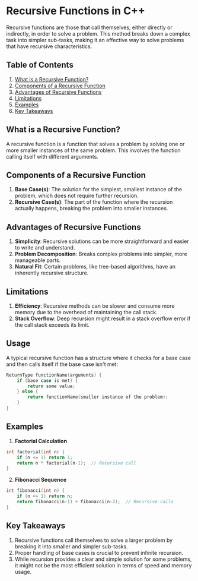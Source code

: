 
# Recursive Functions in C++

Recursive functions are those that call themselves, either directly or indirectly, in order to solve a problem. This method breaks down a complex task into simpler sub-tasks, making it an effective way to solve problems that have recursive characteristics.

## Table of Contents

1. [What is a Recursive Function?](#what-is-a-recursive-function)
2. [Components of a Recursive Function](#components-of-a-recursive-function)
3. [Advantages of Recursive Functions](#advantages-of-recursive-functions)
4. [Limitations](#limitations)
5. [Examples](#examples)
6. [Key Takeaways](#key-takeaways)

## What is a Recursive Function?

A recursive function is a function that solves a problem by solving one or more smaller instances of the same problem. This involves the function calling itself with different arguments.

## Components of a Recursive Function

1. **Base Case(s)**: The solution for the simplest, smallest instance of the problem, which does not require further recursion.
2. **Recursive Case(s)**: The part of the function where the recursion actually happens, breaking the problem into smaller instances.

## Advantages of Recursive Functions

1. **Simplicity**: Recursive solutions can be more straightforward and easier to write and understand.
2. **Problem Decomposition**: Breaks complex problems into simpler, more manageable parts.
3. **Natural Fit**: Certain problems, like tree-based algorithms, have an inherently recursive structure.

## Limitations

1. **Efficiency**: Recursive methods can be slower and consume more memory due to the overhead of maintaining the call stack.
2. **Stack Overflow**: Deep recursion might result in a stack overflow error if the call stack exceeds its limit.

## Usage

A typical recursive function has a structure where it checks for a base case and then calls itself if the base case isn't met:

```c++
ReturnType functionName(arguments) {
    if (base case is met) {
        return some value;
    } else {
        return functionName(smaller instance of the problem);
    }
}
```

## Examples

1. **Factorial Calculation**

```c++
int factorial(int n) {
    if (n <= 1) return 1;
    return n * factorial(n-1);  // Recursive call
}
```

2. **Fibonacci Sequence**

```c++
int fibonacci(int n) {
    if (n <= 1) return n;
    return fibonacci(n-1) + fibonacci(n-2);  // Recursive calls
}
```

## Key Takeaways

1. Recursive functions call themselves to solve a larger problem by breaking it into smaller and simpler sub-tasks.
2. Proper handling of base cases is crucial to prevent infinite recursion.
3. While recursion provides a clear and simple solution for some problems, it might not be the most efficient solution in terms of speed and memory usage.
